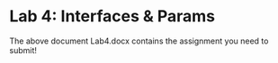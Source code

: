 # Lab 4: Interfaces & Params

The above document Lab4.docx contains the assignment you need to submit!

